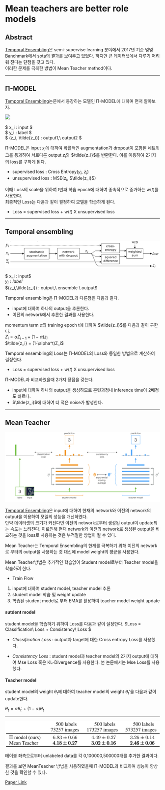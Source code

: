 # Mean teachers are better role models

## Abstract
[Temporal Ensembling](https://arxiv.org/abs/1610.02242)은 semi-supervise learning 분야에서 2017년 기준 몇몇 Banchmark에서 sota의 결과를 보여주고 있었다. 하지만 큰 데이터셋에서 다루기 어려워 진다는 단점을 갖고 있다. \
이러한 문제를 극복한 방법이 Mean Teacher method이다.

---
## Π-MODEL
[Temporal Ensembling](https://arxiv.org/abs/1610.02242)논문에서 등장하는 모델인 Π-MODEL에 대하여 먼저 알아보자.

<img src="../Mean teachers are better role models/Images/Π-MODEL.jpeg">

$ x_i : input $ \
$ y_i : label $ \
$ (z_i, \tilde{z_i}) : output1,\ output2 $ 

Π-MODEL은 input $x_i$에 대하여 확률적인 augmentation과 dropout이 포함된 네트워크를 통과하여 서로다른 output $z_i$와 $\tilde{z_i}$를 반환한다. 이를 이용하여 2가지의 loss를 구하게 된다.
- supervised loss : Cross Entropy($y_i$, $z_i$)
- unsupervised loss : MSE($z_i$, $\tilde{z_i}$)


이때 Loss의 scale을 위하여 t번째 학습 epoch에 대하여 종속적으로 증가하는 $w(t)$를 사용한다. \
최종적인 Loss는 다음과 같이 결정하여 모델을 학습하게 된다.

- Loss = supervised loss + $w(t)$ X unsupervised loss

---
## Temporal ensembling
<img src="../Mean teachers are better role models/Images/Temporal Ensembling.jpeg">

$ x_i : input$ \
$y_i : label$ \
$(z_i,\tilde{z_i}) : output,\ ensemble \ output$

Temporal ensembling은 Π-MODEL과 다른점은 다음과 같다.
- input에 대하여 하나의 output을 추론한다.
- 이전의 network에서 추론한 결과를 사용한다.

momentum term $\alpha$와 training epoch t에 대하여 $\tilde{z_i}$를 다음과 같이 구한다.\
 $Z_i = \alpha Z_{i-1} + (1-\alpha)z_i$ \
 $\tilde{z_i} = (1-\alpha^t)Z_i$

Temporal ensembling의 Loss는 Π-MODEL의 Loss와 동일한 방법으로 계산하여 결정한다.
 - Loss = supervised loss + $w(t)$ X unsupervised loss

Π-MODEL과 비교하였을때 2가지 장점을 갖는다.
- input에 대하여 하나의 output을 생성하므로 훈련과정내 inference time이 2배정도 빠르다.
-  $\tilde{z_i}$에 대하여 더 적은 noise가 발생한다.

---
## Mean Teacher
<img src="../Mean teachers are better role models/Images/Mean Teacher.jpeg">

[Temporal Ensembling](https://arxiv.org/abs/1610.02242)은 input에 대하여 현재의 network와 이전의 network의 output을 이용하여 모델의 성능을 개선하였다. \
만약 데이터셋의 크기가 커진다면 이전의 network로부터 생성된 output이 update되는 속도는 느려진다. 이로인해 현재 network와 이전의 network로 생성된 output을 비교하는 것을 loss로 사용하는 것은 부적절한 방법이 될 수 있다.

Mean Teacher는 Temporal Ensembling의 한계를 극복하기 위해 이전의 network로 부터의 output을 사용하는 것 대신에 model weight의 평균을 사용한다.

Mean Teacher방법은 추가적인 학습없이 Student model로부터 Teacher model을 학습하려 한다.


- Train Flow
1. input에 대하여 student model, teacher model 추론
2. student model 학습 및 weight update
3. 학습된 student model로 부터 EMA를 활용하여 teacher model weight update

#### sutdent model

student model을 학습하기 위하여 Loss를 다음과 같이 설정한다.
$Loss = Classification\ Loss + Consistency\ Loss $

- $Classification\ Loss$ : output과 target에 대한 Cross entropy Loss를 사용했다.

- $Consistency\ Loss$ : student model과 teacher model의 2가지 output에 대하여 Mse Loss 혹은 KL-Divergence를 사용한다.
본 논문에서는 Mse Loss를 사용했다.

#### Teacher model

student model의 weight $\theta_t$에 대하여 teacher model의 weight $\theta_t'$을 다음과 같이 update한다. 

$\theta_t = \alpha \theta_t' + (1-\alpha)\theta_t$

---


<img src="../Mean teachers are better role models/Images/Table3.jpeg">

테이블 좌측으로부터 unlabeled data를 각 0,100000,500000개를 추가한 결과이다.

결과를 보면 MeanTeacher 방법을 사용하였을때 Π-MODEL과 비교하여 성능이 향상한 것을 확인할 수 있다.

[Paper Link](https://arxiv.org/pdf/1703.01780.pdf)